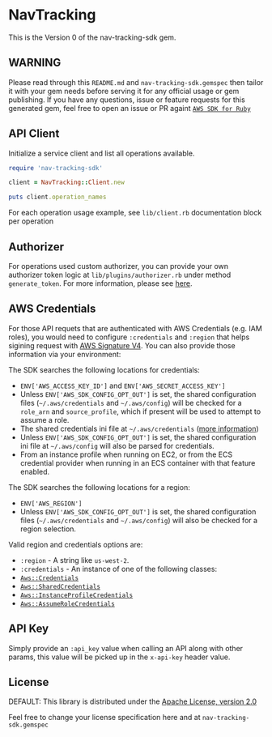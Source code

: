 # NavTracking

This is the Version 0 of the nav-tracking-sdk gem.

## WARNING

Please read through this `README.md` and `nav-tracking-sdk.gemspec` then tailor it with your gem needs before serving it for any official usage or gem publishing. If you have any questions, issue or feature requests for this generated gem, feel free to open an issue or PR againt [`AWS SDK for Ruby`](https://github.com/aws/aws-sdk-ruby)

## API Client

Initialize a service client and list all operations available.

```ruby
require 'nav-tracking-sdk'

client = NavTracking::Client.new

puts client.operation_names
```

For each operation usage example, see `lib/client.rb` documentation block per operation

## Authorizer

For operations used custom authorizer, you can provide your own authorizer token logic at `lib/plugins/authorizer.rb` under method `generate_token`. For more information, please see [here](http://docs.aws.amazon.com/apigateway/latest/developerguide/use-custom-authorizer.html).

## AWS Credentials

For those API requets that are authenticated with AWS Credentials (e.g. IAM roles), you would need to configure `:credentials` and `:region` that helps sigining request with [AWS Signature V4](http://docs.aws.amazon.com/general/latest/gr/signature-version-4.html). You can also provide those information via your environment:

The SDK searches the following locations for credentials:

* `ENV['AWS_ACCESS_KEY_ID']` and `ENV['AWS_SECRET_ACCESS_KEY']`
* Unless `ENV['AWS_SDK_CONFIG_OPT_OUT']` is set, the shared configuration files (`~/.aws/credentials` and `~/.aws/config`) will be checked for a `role_arn` and `source_profile`, which if present will be used to attempt to assume a role.
* The shared credentials ini file at `~/.aws/credentials` ([more information](http://blogs.aws.amazon.com/security/post/Tx3D6U6WSFGOK2H/A-New-and-Standardized-Way-to-Manage-Credentials-in-the-AWS-SDKs))
* Unless `ENV['AWS_SDK_CONFIG_OPT_OUT']` is set, the shared configuration ini file at `~/.aws/config` will also be parsed for credentials.
* From an instance profile when running on EC2, or from the ECS credential provider when running in an ECS container with that feature enabled.

The SDK searches the following locations for a region:

* `ENV['AWS_REGION']`
* Unless `ENV['AWS_SDK_CONFIG_OPT_OUT']` is set, the shared configuration files (`~/.aws/credentials` and `~/.aws/config`) will also be checked for a region selection.

Valid region and credentials options are:

* `:region` - A string like `us-west-2`.
* `:credentials` - An instance of one of the following classes:
* [`Aws::Credentials`](http://docs.aws.amazon.com/sdk-for-ruby/v3/api/Aws/Credentials.html)
* [`Aws::SharedCredentials`](http://docs.aws.amazon.com/sdk-for-ruby/v3/api/Aws/SharedCredentials.html)
* [`Aws::InstanceProfileCredentials`](http://docs.aws.amazon.com/sdk-for-ruby/v3/api/Aws/InstanceProfileCredentials.html)
* [`Aws::AssumeRoleCredentials`](http://docs.aws.amazon.com/sdk-for-ruby/v3/api/Aws/AssumeRoleCredentials.html)

## API Key

Simply provide an `:api_key` value when calling an API along with other params, this value will be picked up in the `x-api-key` header value.

## License

DEFAULT: This library is distributed under the
[Apache License, version 2.0](http://www.apache.org/licenses/LICENSE-2.0.html)

Feel free to change your license specification here and at `nav-tracking-sdk.gemspec`
